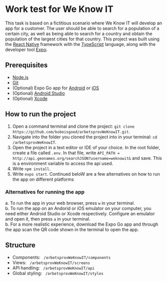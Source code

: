 # Work test for We Know IT
This task is based on a fictitious scenario where We Know IT will develop an app for a customer. The user should be able to search for a population of a certain city, as well as being able to search for a country and obtain the population of the largest cities for that country.
This project was built using the [React Native](https://reactnative.dev/) framework with the [TypeScript](https://www.typescriptlang.org/) language, along with the developer tool [Expo](https://expo.dev/). 


## Prerequisites 
* [Node.js](https://nodejs.org/en/) 
* [Git](https://git-scm.com/downloads)
* (Optional) Expo Go app for [Android](https://play.google.com/store/apps/details?id=host.exp.exponent&hl=en&gl=US) or [iOS](https://apps.apple.com/se/app/expo-go/id982107779)
* (Optional) [Android Studio](https://developer.android.com/studio?gclid=Cj0KCQiAgP6PBhDmARIsAPWMq6njKz6R1YrZp3h3e2N0O6ALvIK5b2TtYg0yt-R10gP5Vj_uJwshk50aAsKTEALw_wcB&gclsrc=aw.ds)
* (Optional) [Xcode](https://developer.apple.com/xcode/)

## How to run the project 
1. Open a command terminal and clone the project: `git clone https://github.com/kobeisgood/arbetsprovWeKnowIT.git`.
2. Navigate into the folder you cloned the project into in your terminal: `cd /arbetsprovWeKnowIT`.
3. Open the project in a text editor or IDE of your choice. In the root folder, create a file called `.env`. In that file, write `API_PATH = http://api.geonames.org/searchJSON?username=weknowit&` and save. This is a environment variable to access the api used. 
3. Write `npm install`.
4. Write `expo start`.
Continued beloW are a few alternatives on how to run the app on different platforms 
### Alternatives for running the app 
a. To run the app in your web browser, press `w` in your terminal. \
b. To run the app on an Andorid or iOS emulator on your computer, you need either Android Studio or Xcode respectively. Configure an emulator and open it, then press `a` in your terminal. \
b. For a more realistic experience, download the Expo Go app and through the app scan the QR code shown in the terminal to open the app. 

## Structure 
* Components: ` /arbetsprovWeKnowIT/components`
* Views: ` /arbetsprovWeKnowIT/screens`
* API handling: ` /arbetsprovWeKnowIT/api`
* Global styling: ` /arbetsprovWeKnowIT/styles`

